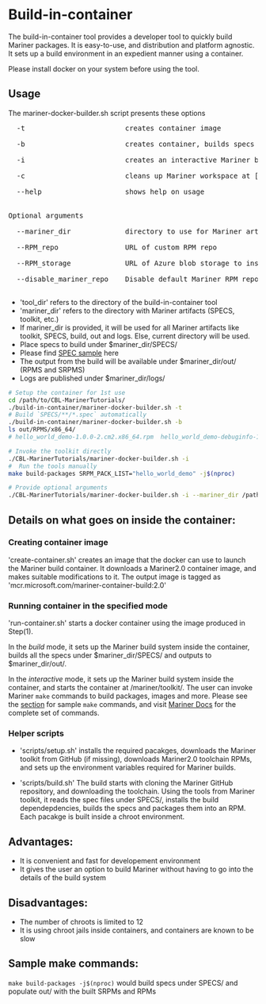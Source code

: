 # Build-in-container
The build-in-container tool provides a developer tool to quickly build Mariner packages. It is easy-to-use, and distribution and platform agnostic. It sets up a build environment in an expedient manner using a container.

Please install docker on your system before using the tool.

## Usage
The mariner-docker-builder.sh script presents these options <br />
<pre>
  -t                        creates container image <br />
  -b                        creates container, builds specs under [mariner_dir]/SPECS/, & places output under [mariner_dir]/out/ <br />
  -i                        creates an interactive Mariner build container <br />
  -c                        cleans up Mariner workspace at [mariner_dir], container images and instances <br />
  --help                    shows help on usage <br />

Optional arguments <br />
  --mariner_dir             directory to use for Mariner artifacts (SPECS, toolkit, ..). Default is the current directory <br />
  --RPM_repo                URL of custom RPM repo <br />
  --RPM_storage             URL of Azure blob storage to install RPMs from <br />
  --disable_mariner_repo    Disable default Mariner RPM repos. Default is 'false' <br />
</pre>

- 'tool_dir' refers to the directory of the build-in-container tool <br/>
- 'mariner_dir' refers to the directory with Mariner artifacts (SPECS, toolkit, etc.) <br/>
- If mariner_dir is provided, it will be used for all Mariner artifacts like toolkit, SPECS, build, out and logs. Else, current directory will be used. <br />
- Place specs to build under $mariner_dir/SPECS/ <br />
- Please find [SPEC sample](https://github.com/microsoft/CBL-MarinerTutorials/tree/main/SPECS) here <br />
- The output from the build will be available under $mariner_dir/out/ (RPMS and SRPMS) <br />
- Logs are published under $mariner_dir/logs/ <br />

``` bash
# Setup the container for 1st use
cd /path/to/CBL-MarinerTutorials/
./build-in-container/mariner-docker-builder.sh -t
# Build `SPECS/**/*.spec` automatically
./build-in-container/mariner-docker-builder.sh -b
ls out/RPMS/x86_64/
# hello_world_demo-1.0.0-2.cm2.x86_64.rpm  hello_world_demo-debuginfo-1.0.0-2.cm2.x86_64.rpm

# Invoke the toolkit directly
./CBL-MarinerTutorials/mariner-docker-builder.sh -i
#  Run the tools manually
make build-packages SRPM_PACK_LIST="hello_world_demo" -j$(nproc)

# Provide optional arguments
./CBL-MarinerTutorials/mariner-docker-builder.sh -i --mariner_dir /path/to/CBL-Mariner/  --RPM_storage https://az-storage-account.blob.core.windows.net/az-container/ --RPM_repo https://RPM_repo_URL/
```

## Details on what goes on inside the container:
### Creating container image
'create-container.sh' creates an image that the docker can use to launch the Mariner build container. It downloads a Mariner2.0 container image, and makes suitable modifications to it. The output image is tagged as 'mcr.microsoft.com/mariner-container-build:2.0'

### Running container in the specified mode
'run-container.sh' starts a docker container using the image produced in Step(1).

In the _build_ mode, it sets up the Mariner build system inside the container, builds all the specs under $mariner_dir/SPECS/ and outputs to $mariner_dir/out/.

In the _interactive_ mode, it sets up the Mariner build system inside the container, and starts the container at /mariner/toolkit/. The user can invoke Mariner `make` commands to build packages, images and more. Please see the [section](https://github.com/microsoft/CBL-MarinerTutorials/tree/main/buildInContainer/build-in-container#sample-make-commands) for sample `make` commands, and visit [Mariner Docs](https://github.com/microsoft/CBL-Mariner/blob/2.0/toolkit/docs/building/building.md) for the complete set of commands. 

### Helper scripts

- 'scripts/setup.sh' installs the required pacakges, downloads the Mariner toolkit from GitHub (if missing), downloads Mariner2.0 toolchain RPMs, and sets up the environment variables required for Mariner builds.

- 'scripts/build.sh' The build starts with cloning the Mariner GitHub repository, and downloading the toolchain. Using the tools from Mariner toolkit, it reads the spec files under SPECS/, installs the build dependepdencies, builds the specs and packages them into an RPM. Each pacakge is built inside a chroot environment.

## Advantages:
- It is convenient and fast for developement environment
- It gives the user an option to build Mariner without having to go into the details of the build system

## Disadvantages:
- The number of chroots is limited to 12
- It is using chroot jails inside containers, and containers are known to be slow

## Sample make commands:
`make build-packages -j$(nproc)` would build specs under SPECS/ and populate out/ with the built SRPMs and RPMs
